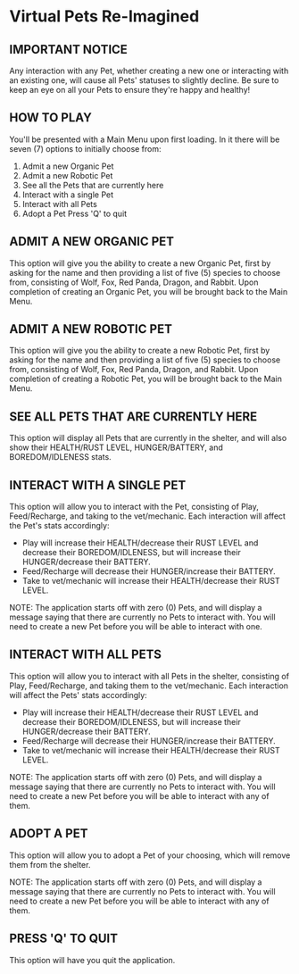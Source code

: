 ﻿# Virtual Pets Re-Imagined

## IMPORTANT NOTICE
Any interaction with any Pet, whether creating a new one or interacting with an existing one, will cause all Pets' statuses to slightly decline.
Be sure to keep an eye on all your Pets to ensure they're happy and healthy!


## HOW TO PLAY
You'll be presented with a Main Menu upon first loading. In it there will be seven (7) options to initially choose from:

1. Admit a new Organic Pet
2. Admit a new Robotic Pet
3. See all the Pets that are currently here
4. Interact with a single Pet
5. Interact with all Pets
6. Adopt a Pet
Press 'Q' to quit


## ADMIT A NEW ORGANIC PET
This option will give you the ability to create a new Organic Pet, first by asking for the name and then providing a list of five (5) species to choose
from, consisting of Wolf, Fox, Red Panda, Dragon, and Rabbit. Upon completion of creating an Organic Pet, you will be brought back to the Main Menu.


## ADMIT A NEW ROBOTIC PET
This option will give you the ability to create a new Robotic Pet, first by asking for the name and then providing a list of five (5) species to choose
from, consisting of Wolf, Fox, Red Panda, Dragon, and Rabbit. Upon completion of creating a Robotic Pet, you will be brought back to the Main Menu.


## SEE ALL PETS THAT ARE CURRENTLY HERE
This option will display all Pets that are currently in the shelter, and will also show their HEALTH/RUST LEVEL, HUNGER/BATTERY, and BOREDOM/IDLENESS stats.


## INTERACT WITH A SINGLE PET
This option will allow you to interact with the Pet, consisting of Play, Feed/Recharge, and taking to the vet/mechanic. Each interaction will affect the Pet's stats
accordingly:
- Play will increase their HEALTH/decrease their RUST LEVEL and decrease their BOREDOM/IDLENESS, but will increase their HUNGER/decrease their BATTERY.
- Feed/Recharge will decrease their HUNGER/increase their BATTERY.
- Take to vet/mechanic will increase their HEALTH/decrease their RUST LEVEL.

NOTE: The application starts off with zero (0) Pets, and will display a message saying that there are currently no Pets to interact with. You will need to create
a new Pet before you will be able to interact with one.


## INTERACT WITH ALL PETS
This option will allow you to interact with all Pets in the shelter, consisting of Play, Feed/Recharge, and taking them to the vet/mechanic. Each interaction will affect
the Pets' stats accordingly:
- Play will increase their HEALTH/decrease their RUST LEVEL and decrease their BOREDOM/IDLENESS, but will increase their HUNGER/decrease their BATTERY.
- Feed/Recharge will decrease their HUNGER/increase their BATTERY.
- Take to vet/mechanic will increase their HEALTH/decrease their RUST LEVEL.

NOTE: The application starts off with zero (0) Pets, and will display a message saying that there are currently no Pets to interact with. You will need to create
a new Pet before you will be able to interact with any of them.


## ADOPT A PET
This option will allow you to adopt a Pet of your choosing, which will remove them from the shelter.

NOTE: The application starts off with zero (0) Pets, and will display a message saying that there are currently no Pets to interact with. You will need to create
a new Pet before you will be able to interact with any of them.


##  PRESS 'Q' TO QUIT
This option will have you quit the application.